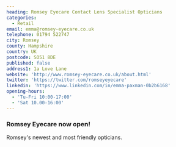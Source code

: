 ```yaml
---
heading: Romsey Eyecare Contact Lens Specialist Opticians
categories:
  - Retail
email: emma@romsey-eyecare.co.uk
telephone: 01794 522747
city: Romsey
county: Hampshire
country: UK
postcode: SO51 8DE
published: false
address1: 1a Love Lane
website: 'http://www.romsey-eyecare.co.uk/about.html'
twitter: 'https://twitter.com/romseyeyecare'
linkedin: 'https://www.linkedin.com/in/emma-paxman-0b2b6168'
opening-hours:
  - 'Tu-Fri 10:00-17:00'
  - 'Sat 10.00-16:00'
---
```


### Romsey Eyecare now open!

Romsey's newest and most friendly opticians.
